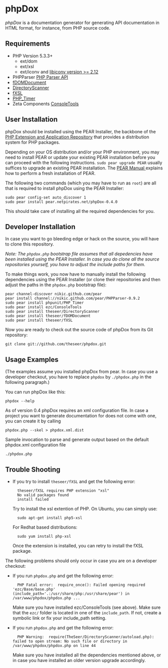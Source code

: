 phpDox
======

*phpDox* is a documentation generator for generating API documentation in HTML format, for instance, from PHP source code.


Requirements
------------

- PHP Version 5.3.3+
  - ext/dom
  - ext/xsl
  - ext/iconv and [libiconv version >= 2.12](http://www.gnu.org/software/libiconv/documentation/libiconv/iconv.1.html)
- PHPParser [PHP Parser API](https://github.com/nikic/PHP-Parser)
- [fDOMDocument](http://github.com/theseer/fDOMDocument)
- [DirectoryScanner](http://github.com/theseer/DirectoryScanner)
- [fXSL](http://github.com/theseer/fXSL)
- [PHP_Timer](http://github.com/sebastianbergmann/php-timer)
- Zeta Components [ConsoleTools](http://zetac.org/ConsoleTools)


User Installation
-----------------

phpDox should be installed using the PEAR Installer, the backbone of the [PHP Extension and Application Repository](http://pear.php.net/) that provides a distribution system for PHP packages.

Depending on your OS distribution and/or your PHP environment, you may need to install PEAR or update your existing PEAR installation before you can proceed with the following instructions. `sudo pear upgrade PEAR` usually suffices to upgrade an existing PEAR installation. The [PEAR Manual ](http://pear.php.net/manual/en/installation.getting.php) explains how to perform a fresh installation of PEAR.

The following two commands (which you may have to run as `root`) are all that is required to install phpDox using the PEAR Installer:

    sudo pear config-set auto_discover 1
    sudo pear install pear.netpirates.net/phpDox-0.4.0

This should take care of installing all the required dependencies for you.


Developer Installation
----------------------

In case you want to go bleeding edge or hack on the source, you will have to clone this repository.

_Note: The `phpdox.php` bootstrap file assumes that all depedencies have been installed using the PEAR Installer. In case you do clone all the source repositories yourself, you have to adjust the include paths for them._

To make things work, you now have to manually install the following dependencies using the PEAR Installer (or clone their repositories and then adjust the paths in the `phpdox.php` bootstrap file):

    pear channel-discover nikic.github.com/pear
    pear install channel://nikic.github.com/pear/PHPParser-0.9.2
    sudo pear install phpunit/PHP_Timer
    sudo pear install ezc/ConsoleTools
    sudo pear install theseer/DirectoryScanner
    sudo pear install theseer/fDOMDocument
    sudo pear install theseer/fXSL

Now you are ready to check out the source code of phpDox from its Git repository:

    git clone git://github.com/theseer/phpdox.git


Usage Examples
--------------
(The examples assume you installed phpDox from pear. In case you use a developer checkout, you have to replace `phpdox` by `./phpdox.php` in the following paragraph.)

You can run phpDox like this:

    phpdox --help

As of version 0.4 phpDox requires an xml configuration file. In case a project you want to generate documentation for does not come with one, you can create it by calling

    phpdox.php --skel > phpdox.xml.dist
        

Sample invocation to parse and generate output based on the default phpdox.xml configuration file

    ./phpdox.php
    


Trouble Shooting
----------------

* If you try to install `theseer/fXSL` and get the following error:

        theseer/fXSL requires PHP extension "xsl"
        No valid packages found
        install failed

    Try to install the xsl extention of PHP. On Ubuntu, you can simply use:

        sudo apt-get install php5-xsl
        
    For Redhat based distributions:
    
        sudo yum install php-xsl

    Once the extension is installed, you can retry to install the fXSL package.

The following problems should only occur in case you are on a developer checkout:

* If you run `phpdox.php` and get the following error:

        PHP Fatal error:  require_once(): Failed opening required 'ezc/Base/base.php' (include_path='.:/usr/share/php:/usr/share/pear') in /var/www/phpdox/phpdox.php ...

    Make sure you have installed ezc/ConsoleTools (see above).
    Make sure that the `ezc/` folder is located in one of the `include_path`. If not, create a symbolic link or fix your include_path setting.

* If you run `phpdox.php` and get the following error:

        PHP Warning:  require(TheSeer/DirectoryScanner/autoload.php): failed to open stream: No such file or directory in /var/www/phpdox/phpdox.php on line 44

    Make sure you have installed all the dependencies mentioned above, or in case you have installed an older version upgrade accordingly.

